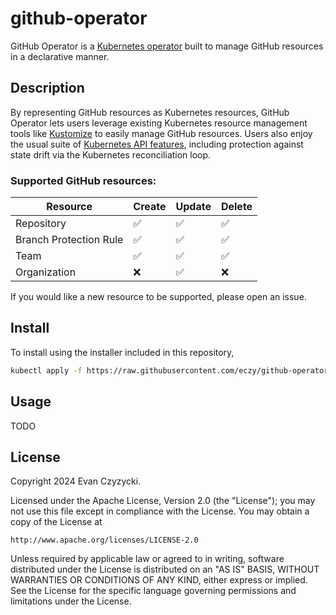 # github-operator
GitHub Operator is a [Kubernetes operator] built to manage GitHub resources in a declarative manner.

## Description
By representing GitHub resources as Kubernetes resources, GitHub Operator lets users leverage existing Kubernetes resource management tools like [Kustomize] to easily manage GitHub resources. Users also enjoy the usual suite of [Kubernetes API features], including protection against state drift via the Kubernetes reconciliation loop.

### Supported GitHub resources:

| Resource               | Create | Update | Delete |
| ---------------------- | ------ | ------ | ------ |
| Repository             | ✅      | ✅      | ✅      |
| Branch Protection Rule | ✅      | ✅      | ✅      |
| Team                   | ✅      | ✅      | ✅      |
| Organization           | ❌      | ✅      | ❌      |

If you would like a new resource to be supported, please open an issue.

## Install

To install using the installer included in this repository,
```sh
kubectl apply -f https://raw.githubusercontent.com/eczy/github-operator/v0.0.1/dist/install.yaml
```

## Usage
TODO

## License

Copyright 2024 Evan Czyzycki.

Licensed under the Apache License, Version 2.0 (the "License");
you may not use this file except in compliance with the License.
You may obtain a copy of the License at

    http://www.apache.org/licenses/LICENSE-2.0

Unless required by applicable law or agreed to in writing, software
distributed under the License is distributed on an "AS IS" BASIS,
WITHOUT WARRANTIES OR CONDITIONS OF ANY KIND, either express or implied.
See the License for the specific language governing permissions and
limitations under the License.

[Kubernetes API features]: https://kubernetes.io/docs/concepts/extend-kubernetes/api-extension/custom-resources/#common-features
[Kubernetes operator]: https://kubernetes.io/docs/concepts/extend-kubernetes/operator/
[Kustomize]: https://kubernetes.io/docs/tasks/manage-kubernetes-objects/kustomization/